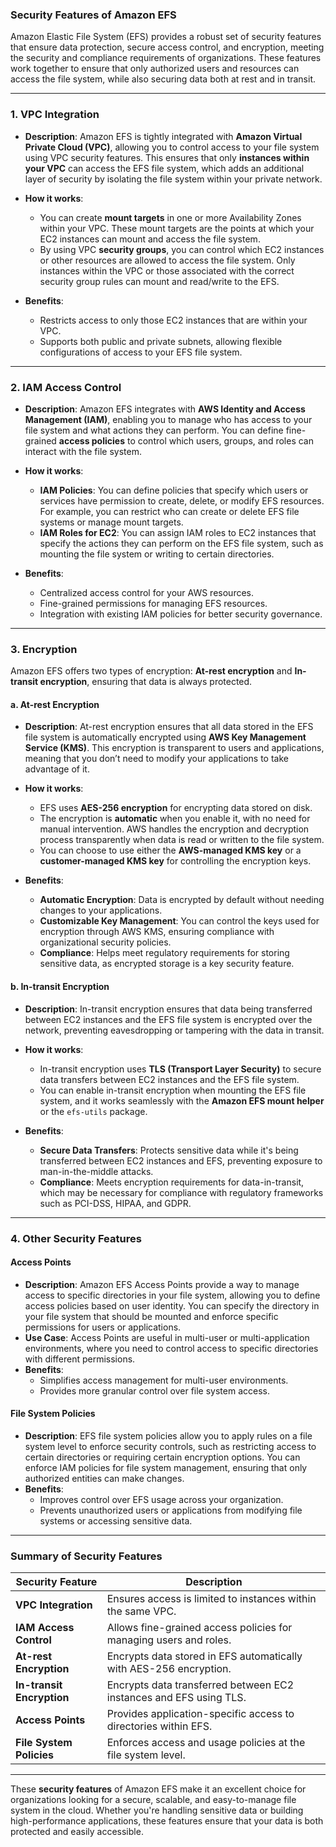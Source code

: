 ### **Security Features of Amazon EFS**

Amazon Elastic File System (EFS) provides a robust set of security features that ensure data protection, secure access control, and encryption, meeting the security and compliance requirements of organizations. These features work together to ensure that only authorized users and resources can access the file system, while also securing data both at rest and in transit.

---

### **1. VPC Integration**
   - **Description**: Amazon EFS is tightly integrated with **Amazon Virtual Private Cloud (VPC)**, allowing you to control access to your file system using VPC security features. This ensures that only **instances within your VPC** can access the EFS file system, which adds an additional layer of security by isolating the file system within your private network.
   - **How it works**: 
     - You can create **mount targets** in one or more Availability Zones within your VPC. These mount targets are the points at which your EC2 instances can mount and access the file system.
     - By using VPC **security groups**, you can control which EC2 instances or other resources are allowed to access the file system. Only instances within the VPC or those associated with the correct security group rules can mount and read/write to the EFS.

   - **Benefits**:
     - Restricts access to only those EC2 instances that are within your VPC.
     - Supports both public and private subnets, allowing flexible configurations of access to your EFS file system.
   
---

### **2. IAM Access Control**
   - **Description**: Amazon EFS integrates with **AWS Identity and Access Management (IAM)**, enabling you to manage who has access to your file system and what actions they can perform. You can define fine-grained **access policies** to control which users, groups, and roles can interact with the file system.
   - **How it works**:
     - **IAM Policies**: You can define policies that specify which users or services have permission to create, delete, or modify EFS resources. For example, you can restrict who can create or delete EFS file systems or manage mount targets.
     - **IAM Roles for EC2**: You can assign IAM roles to EC2 instances that specify the actions they can perform on the EFS file system, such as mounting the file system or writing to certain directories.
   
   - **Benefits**:
     - Centralized access control for your AWS resources.
     - Fine-grained permissions for managing EFS resources.
     - Integration with existing IAM policies for better security governance.

---

### **3. Encryption**
   Amazon EFS offers two types of encryption: **At-rest encryption** and **In-transit encryption**, ensuring that data is always protected.

#### **a. At-rest Encryption**
   - **Description**: At-rest encryption ensures that all data stored in the EFS file system is automatically encrypted using **AWS Key Management Service (KMS)**. This encryption is transparent to users and applications, meaning that you don’t need to modify your applications to take advantage of it.
   - **How it works**:
     - EFS uses **AES-256 encryption** for encrypting data stored on disk.
     - The encryption is **automatic** when you enable it, with no need for manual intervention. AWS handles the encryption and decryption process transparently when data is read or written to the file system.
     - You can choose to use either the **AWS-managed KMS key** or a **customer-managed KMS key** for controlling the encryption keys.

   - **Benefits**:
     - **Automatic Encryption**: Data is encrypted by default without needing changes to your applications.
     - **Customizable Key Management**: You can control the keys used for encryption through AWS KMS, ensuring compliance with organizational security policies.
     - **Compliance**: Helps meet regulatory requirements for storing sensitive data, as encrypted storage is a key security feature.

#### **b. In-transit Encryption**
   - **Description**: In-transit encryption ensures that data being transferred between EC2 instances and the EFS file system is encrypted over the network, preventing eavesdropping or tampering with the data in transit.
   - **How it works**:
     - In-transit encryption uses **TLS (Transport Layer Security)** to secure data transfers between EC2 instances and the EFS file system.
     - You can enable in-transit encryption when mounting the EFS file system, and it works seamlessly with the **Amazon EFS mount helper** or the `efs-utils` package.
   
   - **Benefits**:
     - **Secure Data Transfers**: Protects sensitive data while it's being transferred between EC2 instances and EFS, preventing exposure to man-in-the-middle attacks.
     - **Compliance**: Meets encryption requirements for data-in-transit, which may be necessary for compliance with regulatory frameworks such as PCI-DSS, HIPAA, and GDPR.

---

### **4. Other Security Features**

#### **Access Points**
   - **Description**: Amazon EFS Access Points provide a way to manage access to specific directories in your file system, allowing you to define access policies based on user identity. You can specify the directory in your file system that should be mounted and enforce specific permissions for users or applications.
   - **Use Case**: Access Points are useful in multi-user or multi-application environments, where you need to control access to specific directories with different permissions.
   - **Benefits**:
     - Simplifies access management for multi-user environments.
     - Provides more granular control over file system access.

#### **File System Policies**
   - **Description**: EFS file system policies allow you to apply rules on a file system level to enforce security controls, such as restricting access to certain directories or requiring certain encryption options. You can enforce IAM policies for file system management, ensuring that only authorized entities can make changes.
   - **Benefits**:
     - Improves control over EFS usage across your organization.
     - Prevents unauthorized users or applications from modifying file systems or accessing sensitive data.

---

### **Summary of Security Features**

| **Security Feature**       | **Description**                                                       |
|----------------------------|-----------------------------------------------------------------------|
| **VPC Integration**         | Ensures access is limited to instances within the same VPC.           |
| **IAM Access Control**      | Allows fine-grained access policies for managing users and roles.    |
| **At-rest Encryption**      | Encrypts data stored in EFS automatically with AES-256 encryption.    |
| **In-transit Encryption**   | Encrypts data transferred between EC2 instances and EFS using TLS.   |
| **Access Points**           | Provides application-specific access to directories within EFS.      |
| **File System Policies**    | Enforces access and usage policies at the file system level.         |

---

These **security features** of Amazon EFS make it an excellent choice for organizations looking for a secure, scalable, and easy-to-manage file system in the cloud. Whether you're handling sensitive data or building high-performance applications, these features ensure that your data is both protected and easily accessible.
